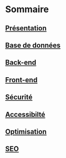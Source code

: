 # Sommaire

## [Présentation](présentation.md)
## [Base de données](bd.md)
## [Back-end](backend.md)
## [Front-end](frontend.md)
## [Sécurité](sécurité.md)
## [Accessibilté](accessibilité.md)
## [Optimisation](optimisation.md)
## [SEO](SEO.md)


